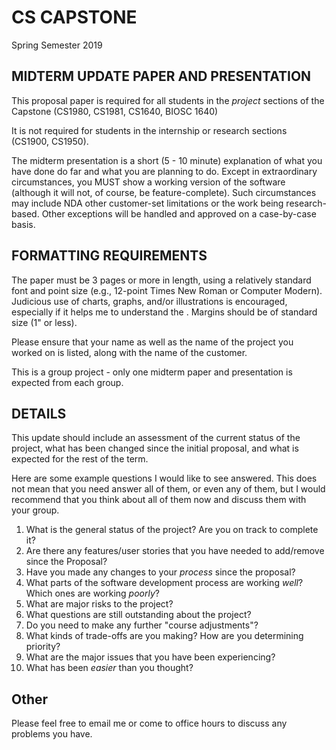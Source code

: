 # CS CAPSTONE
Spring Semester 2019

## MIDTERM UPDATE PAPER AND PRESENTATION

This proposal paper is required for all students in the *project* sections of the Capstone (CS1980, CS1981, CS1640, BIOSC 1640)

It is not required for students in the internship or research sections (CS1900, CS1950).

The midterm presentation is a short (5 - 10 minute) explanation of what you have done do far and what you are planning to do.  Except in extraordinary circumstances, you MUST show a working version of the software (although it will not, of course, be feature-complete).  Such circumstances may include NDA other customer-set limitations or the work being research-based.  Other exceptions will be handled and approved on a case-by-case basis.

## FORMATTING REQUIREMENTS

The paper must be 3 pages or more in length, using a relatively standard font and point size (e.g., 12-point Times New Roman or Computer Modern).  Judicious use of charts, graphs, and/or illustrations is encouraged, especially if it helps me to understand the .  Margins should be of standard size (1" or less).

Please ensure that your name as well as the name of the project you worked on is listed, along with the name of the customer.

This is a group project - only one midterm paper and presentation is expected from each group.

## DETAILS

This update should include an assessment of the current status of the project, what has been changed since the initial proposal, and what is expected for the rest of the term.

Here are some example questions I would like to see answered.  This does not mean that you need answer all of them, or even any of them, but I would recommend that you think about all of them now and discuss them with your group.

1. What is the general status of the project?  Are you on track to complete it?
2. Are there any features/user stories that you have needed to add/remove since the Proposal?
3. Have you made any changes to your _process_ since the proposal?
4. What parts of the software development process are working _well_?  Which ones are working _poorly_?
5. What are major risks to the project?
6. What questions are still outstanding about the project?
7. Do you need to make any further "course adjustments"?
8. What kinds of trade-offs are you making?  How are you determining priority?
9. What are the major issues that you have been experiencing?
10. What has been _easier_ than you thought?

## Other

Please feel free to email me or come to office hours to discuss any problems you have.
